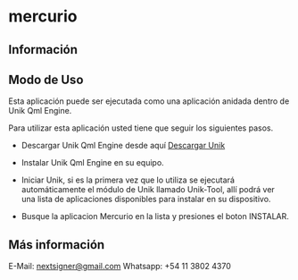 # mercurio

## Información

## Modo de Uso

Esta aplicación puede ser ejecutada como una aplicación anidada dentro de Unik Qml Engine.

Para utilizar esta aplicación usted tiene que seguir los siguientes pasos.

* Descargar Unik Qml Engine desde aquí [Descargar Unik](https://github.com/nextsigner/unik/wiki/Download-Unik)

* Instalar Unik Qml Engine en su equipo.

* Iniciar Unik, si es la primera vez que lo utiliza se ejecutará automáticamente el módulo de Unik llamado Unik-Tool, allí podrá ver una lista de aplicaciones disponibles para instalar en su dispositivo.

* Busque la aplicacion Mercurio en la lista y presiones el boton INSTALAR.

## Más información

E-Mail: nextsigner@gmail.com
Whatsapp: +54 11 3802 4370
